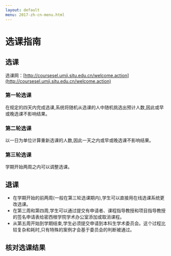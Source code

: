 ```yaml
---
layout: default
menu: 2017-zh-cn-menu.html
---
```


# 选课指南

## 选课
选课网：[http://coursesel.umji.sjtu.edu.cn/welcome.action](http://coursesel.umji.sjtu.edu.cn/welcome.action)

### 第一轮选课
在规定的四天内完成选课,系统将随机从选课的人中随机挑选出预计人数,因此或早或晚选课不影响结果。
### 第二轮选课
以一日为单位计算重新选课的人数,因此一天之内或早或晚选课不影响结果。
### 第三轮选课
学期开始两周之内可以调整选课。

## 退课
- 在学期开始的前两周(一般在第三轮选课期内),学生可以直接用在线选课系统更改选课。
- 在第三周和第四周,学生可以通过提交有申请者、课程指导教授和项目指导教授的签名申请表给密西根学院学术办公室添加或取消课程。
- 从第五周开始到学期结束,学生必须提交申请到本科生学术委员会。这个过程比较复杂和耗时,只有特殊的案例才会基于委员会的判断被通过。

## 核对选课结果


